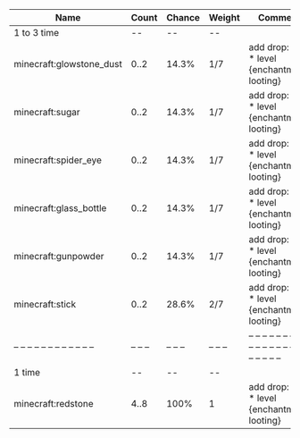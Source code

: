 | Name                     | Count | Chance | Weight | Comment                                       |
| ------------------------ | ----- | ------ | ------ | --------------------------------------------- |
| 1 to 3 time              |    -- |     -- |     -- |                                               |
| minecraft:glowstone_dust |  0..2 |  14.3% |    1/7 | add drop: 0..1 * level {enchantment: looting} |
| minecraft:sugar          |  0..2 |  14.3% |    1/7 | add drop: 0..1 * level {enchantment: looting} |
| minecraft:spider_eye     |  0..2 |  14.3% |    1/7 | add drop: 0..1 * level {enchantment: looting} |
| minecraft:glass_bottle   |  0..2 |  14.3% |    1/7 | add drop: 0..1 * level {enchantment: looting} |
| minecraft:gunpowder      |  0..2 |  14.3% |    1/7 | add drop: 0..1 * level {enchantment: looting} |
| minecraft:stick          |  0..2 |  28.6% |    2/7 | add drop: 0..1 * level {enchantment: looting} |
| – – – – – – – – – – – –  | – – – | – – –  | – – –  | – – – – – – – – – – – – – – – – – – – – – – – |
| 1 time                   |    -- |     -- |     -- |                                               |
| minecraft:redstone       |  4..8 |   100% |      1 | add drop: 0..1 * level {enchantment: looting} |
